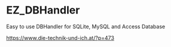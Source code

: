 # EZ_DBHandler
Easy to use DBHandler for SQLite, MySQL and Access Database

https://www.die-technik-und-ich.at/?p=473
